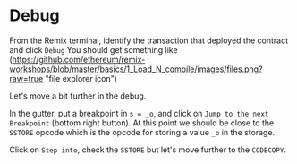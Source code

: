 # Debug

From the Remix terminal, identify the transaction that deployed the contract and click `Debug`
You should get something like (https://github.com/ethereum/remix-workshops/blob/master/basics/1_Load_N_compile/images/files.png?raw=true "file explorer icon")

Let's move a bit further in the debug.

In the gutter, put a breakpoint in `s = _o`, and click on `Jump to the next Breakpoint` (bottom right button).
At this point we should be close to the `SSTORE` opcode which is the opcode for storing a value `_o` in the storage.

Click on `Step into`, check the `SSTORE` but let's move further to the `CODECOPY`.
